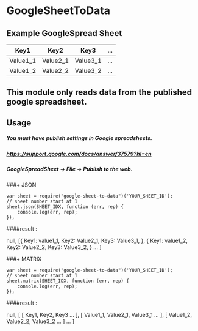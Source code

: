 # GoogleSheetToData


## Example GoogleSpread Sheet
| Key1     | Key2    | Key3 | ... |
| --------|---------|-------|-----|
| Value1_1  | Value2_1   | Value3_1    | ... |
| Value1_2 | Value2_2 | Value3_2    | ... |
## This module only reads data from the published google spreadsheet.

## Usage
##### You must have publish settings in Google spreadsheets.
##### https://support.google.com/docs/answer/37579?hl=en
##### GoogleSpreadSheet -> File -> Publish to the web.

###+ JSON
```
var sheet = require("google-sheet-to-data")('YOUR_SHEET_ID');
// sheet number start at 1
sheet.json(SHEET_IDX, function (err, rep) {
    console.log(err, rep);
});
```

####result : 

null, 
[{
  Key1: value1_1,
  Key2: Value2_1,
  Key3: Value3_1,
},
{
  Key1: value1_2,
  Key2: Value2_2,
  Key3: Value3_2,
}
...
]




###+ MATRIX
```
var sheet = require("google-sheet-to-data")('YOUR_SHEET_ID');
// sheet number start at 1
sheet.matrix(SHEET_IDX, function (err, rep) {
    console.log(err, rep);
});
```

####result :

null, 
[
  [
    Key1,
    Key2,
    Key3
    ...
  ],
  [
    Value1_1,
    Value2_1,
    Value3_1
    ...
  ],
  [
    Value1_2,
    Value2_2,
    Value3_2
    ...
  ]
  ...
]

